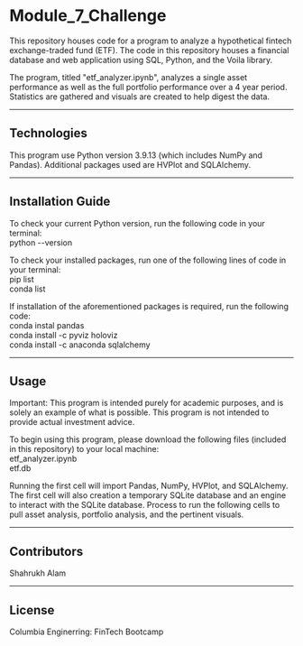 # Module_7_Challenge

This repository houses code for a program to analyze a hypothetical fintech exchange-traded fund (ETF). The code in this repository houses a financial database and web application using SQL, Python, and the Voila library. 

The program, titled "etf_analyzer.ipynb", analyzes a single asset performance as well as the full portfolio performance over a 4 year period. Statistics are gathered and visuals are created to help digest the data.

---

## Technologies

This program use Python version 3.9.13 (which includes NumPy and Pandas). Additional packages used are HVPlot and SQLAlchemy.

---

## Installation Guide

To check your current Python version, run the following code in your terminal:   
python --version  

To check your installed packages, run one of the following lines of code in your terminal:  
pip list  
conda list  

If installation of the aforementioned packages is required, run the following code:  
conda instal pandas  
conda install -c pyviz holoviz  
conda install -c anaconda sqlalchemy  

---

## Usage

Important: This program is intended purely for academic purposes, and is solely an example of what is possible. This program is not intended to provide actual investment advice. 

To begin using this program, please download the following files (included in this repository) to your local machine:  
etf_analyzer.ipynb  
etf.db   

Running the first cell will import Pandas, NumPy, HVPlot, and SQLAlchemy. The first cell will also creation a temporary SQLite database and an engine to interact with the SQLite database. Process to run the following cells to pull asset analysis, portfolio analysis, and the pertinent visuals.

---

## Contributors

Shahrukh Alam

---

## License

Columbia Enginerring: FinTech Bootcamp